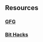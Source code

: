 ## Resources
### [GFG](https://www.geeksforgeeks.org/bitwise-algorithms/)
### [Bit Hacks](http://graphics.stanford.edu/~seander/bithacks.html)
